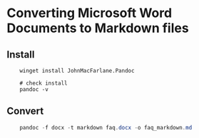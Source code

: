 # Converting Microsoft Word Documents to Markdown files

## Install

```ps2
    winget install JohnMacFarlane.Pandoc

    # check install
    pandoc -v
```

## Convert

```powershell
    pandoc -f docx -t markdown faq.docx -o faq_markdown.md
```